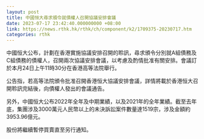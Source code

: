 ```yaml
---
layout: post
title: 中國恒大尋求頒令就債權人召開協議安排會議
date: 2023-07-17 23:42:40.000000000 +08:00
link: https://news.rthk.hk/rthk/ch/component/k2/1709375-20230717.htm
categories: rthk
---
```


中國恒大公布，計劃在香港實施協議安排召開的聆訊，尋求頒令分別就A組債務及C組債務的債權人，召開兩次協議安排會議，以考慮及酌情批准有關安排。會議訂於本月24日上午11時30分在香港高等法院舉行。

公告指，若高等法院頒令批准召開香港恒大協議安排會議，詳情將載於香港恒大召開聆訊完結後，向債權人發出的會議通告。

另外，中國恒大公布2022年全年及中期業績，以及2021年的全年業績。截至去年底，集團涉及3000萬元人民幣以上的未決訴訟案件數量達1519宗，涉及金額約3953.96億元。

股份將繼續暫停買賣直至另行通知。
